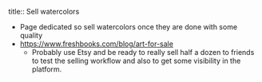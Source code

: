title:: Sell watercolors

- Page dedicated so sell watercolors once they are done with some quality
- https://www.freshbooks.com/blog/art-for-sale
	- Probably use Etsy and be ready to really sell half a dozen to friends to test the selling workflow and also to get some visibility in the platform.